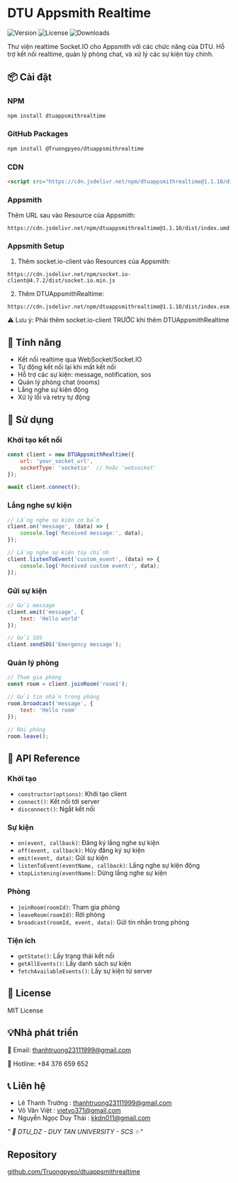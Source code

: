 # DTU Appsmith Realtime

![Version](https://img.shields.io/npm/v/dtuappsmithrealtime)
![License](https://img.shields.io/npm/l/dtuappsmithrealtime)
![Downloads](https://img.shields.io/npm/dt/dtuappsmithrealtime)

Thư viện realtime Socket.IO cho Appsmith với các chức năng của DTU. Hỗ trợ kết nối realtime, quản lý phòng chat, và xử lý các sự kiện tùy chỉnh.

## 📦 Cài đặt

### NPM 

```bash
npm install dtuappsmithrealtime
```

### GitHub Packages
```bash
npm install @Truongpyeo/dtuappsmithrealtime
```

### CDN 
```html
<script src="https://cdn.jsdelivr.net/npm/dtuappsmithrealtime@1.1.10/dist/index.umd.js"></script>
```

### Appsmith
Thêm URL sau vào Resource của Appsmith:
```
https://cdn.jsdelivr.net/npm/dtuappsmithrealtime@1.1.10/dist/index.umd.js
```

### Appsmith Setup

1. Thêm socket.io-client vào Resources của Appsmith:
```
https://cdn.jsdelivr.net/npm/socket.io-client@4.7.2/dist/socket.io.min.js
```

2. Thêm DTUAppsmithRealtime:
```
https://cdn.jsdelivr.net/npm/dtuappsmithrealtime@1.1.10/dist/index.esm.js
```

⚠️ Lưu ý: Phải thêm socket.io-client TRƯỚC khi thêm DTUAppsmithRealtime

## 🚀 Tính năng

* Kết nối realtime qua WebSocket/Socket.IO 
* Tự động kết nối lại khi mất kết nối
* Hỗ trợ các sự kiện: message, notification, sos
* Quản lý phòng chat (rooms)
* Lắng nghe sự kiện động
* Xử lý lỗi và retry tự động

## 🎯 Sử dụng

### Khởi tạo kết nối

```javascript
const client = new DTUAppsmithRealtime({
    url: 'your_socket_url',
    socketType: 'socketio'  // hoặc 'websocket'
});

await client.connect();
```

### Lắng nghe sự kiện

```javascript
// Lắng nghe sự kiện cơ bản
client.on('message', (data) => {
    console.log('Received message:', data);
});

// Lắng nghe sự kiện tùy chỉnh
client.listenToEvent('custom_event', (data) => {
    console.log('Received custom event:', data);
});
```

### Gửi sự kiện

```javascript
// Gửi message
client.emit('message', {
    text: 'Hello world'
});

// Gửi SOS
client.sendSOS('Emergency message');
```

### Quản lý phòng

```javascript
// Tham gia phòng
const room = client.joinRoom('room1');

// Gửi tin nhắn trong phòng
room.broadcast('message', {
    text: 'Hello room'
});

// Rời phòng
room.leave();
```

## 📝 API Reference

### Khởi tạo
* `constructor(options)`: Khởi tạo client
* `connect()`: Kết nối tới server
* `disconnect()`: Ngắt kết nối

### Sự kiện
* `on(event, callback)`: Đăng ký lắng nghe sự kiện
* `off(event, callback)`: Hủy đăng ký sự kiện
* `emit(event, data)`: Gửi sự kiện
* `listenToEvent(eventName, callback)`: Lắng nghe sự kiện động
* `stopListening(eventName)`: Dừng lắng nghe sự kiện

### Phòng
* `joinRoom(roomId)`: Tham gia phòng
* `leaveRoom(roomId)`: Rời phòng
* `broadcast(roomId, event, data)`: Gửi tin nhắn trong phòng

### Tiện ích
* `getState()`: Lấy trạng thái kết nối
* `getAllEvents()`: Lấy danh sách sự kiện
* `fetchAvailableEvents()`: Lấy sự kiện từ server

## 📄 License

MIT License

## 💡Nhà phát triển

📧 Email: thanhtruong23111999@gmail.com 

📱 Hotline: +84 376 659 652

## 📞 Liên hệ
- Lê Thanh Trường       :  <u>thanhtruong23111999@gmail.com</u>
- Võ Văn Việt           :  <u>vietvo371@gmail.com</u>
- Nguyễn Ngọc Duy Thái  :  <u>kkdn011@gmail.com</u>

*" 🏫 DTU_DZ - DUY TAN UNIVERSITY - SCS ✨"*

## Repository

[github.com/Truongpyeo/dtuappsmithrealtime](https://github.com/Truongpyeo/dtuappsmithrealtime)